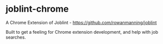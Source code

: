 # joblint-chrome
A Chrome Extension of Joblint - https://github.com/rowanmanning/joblint

Built to get a feeling for Chrome extension development, and help with job searches.
